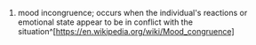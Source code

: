 1. mood incongruence; occurs when the individual's reactions or emotional state appear to be in conflict with the situation^[https://en.wikipedia.org/wiki/Mood_congruence]